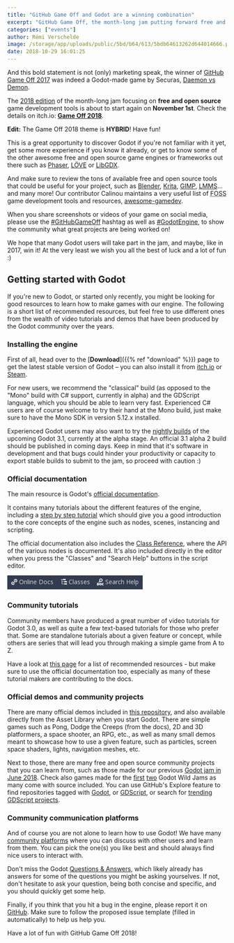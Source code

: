 ```yaml
---
title: "GitHub Game Off and Godot are a winning combination"
excerpt: "GitHub Game Off, the month-long jam putting forward free and open source gamedev tools is back for its 2018 edition starting on November 1st! It's a great opportunity to make a game with Godot and many other great FOSS tools. And as Securas showed it last year with Daemon vs Demon, you can also win the Game Off jam with your Godot game!"
categories: ["events"]
author: Rémi Verschelde
image: /storage/app/uploads/public/5bd/b64/613/5bdb64613262d644014666.png
date: 2018-10-29 16:01:25
---
```


And this bold statement is not (only) marketing speak, the winner of [GitHub Game Off 2017](https://blog.github.com/2017-12-22-game-off-2017-winners/) was indeed a Godot-made game by Securas, [Daemon vs Demon](https://securas.itch.io/daemon-vs-demon).

The [2018 edition](https://gameoff.github.com/) of the month-long jam focusing on **free and open source** game development tools is about to start again on **November 1st**. Check the details on itch.io: [**Game Off 2018**](https://gameoff.github.com/).

**Edit:** The Game Off 2018 theme is **HYBRID**! Have fun!

This is a great opportunity to discover Godot if you're not familiar with it yet, get some more experience if you know it already, or get to know some of the other awesome free and open source game engines or frameworks out there such as [Phaser](https://phaser.io/), [LÖVE](https://www.love2d.org/) or [LibGDX](https://libgdx.badlogicgames.com/).

And make sure to review the tons of available free and open source tools that could be useful for your project, such as [Blender](https://www.blender.org/), [Krita](https://krita.org/), [GIMP](https://www.gimp.org/), [LMMS](https://lmms.io/)... and many more! Our contributor Calinou maintains a very useful list of <abbr title="Free and Open Source Software">FOSS</abbr> game development tools and resources, [awesome-gamedev](https://notabug.org/Calinou/awesome-gamedev/).

When you share screenshots or videos of your game on social media, please use the [#GitHubGameOff](https://twitter.com/hashtag/GitHubGameOff) hashtag as well as [#GodotEngine](https://twitter.com/hashtag/GodotEngine), to show the community what great projects are being worked on!

We hope that many Godot users will take part in the jam, and maybe, like in 2017, win it! At the very least we wish you all the best of luck and a lot of fun :)

## Getting started with Godot

If you're new to Godot, or started only recently, you might be looking for good resources to learn how to make games with our engine. The following is a short list of recommended resources, but feel free to use different ones from the wealth of video tutorials and demos that have been produced by the Godot community over the years.

### Installing the engine

First of all, head over to the [**Download**]({{% ref "download" %}}) page to get the latest stable version of Godot – you can also install it from [itch.io](https://godotengine.itch.io/godot) or [Steam](https://store.steampowered.com/app/404790/Godot_Engine/).

For new users, we recommend the "classical" build (as opposed to the "Mono" build with C# support, currently in alpha) and the GDScript language, which you should be able to learn very fast. Experienced C# users are of course welcome to try their hand at the Mono build, just make sure to have the Mono SDK in version 5.12.x installed.

Experienced Godot users may also want to try the [nightly builds](https://hugo.pro/projects/godot-builds/) of the upcoming Godot 3.1, currently at the alpha stage. An official 3.1 alpha 2 build should be published in coming days. Keep in mind that it's software in development and that bugs could hinder your productivity or capacity to export stable builds to submit to the jam, so proceed with caution :)

### Official documentation

The main resource is Godot's [official documentation](https://docs.godotengine.org/en/stable/).

It contains many tutorials about the different features of the engine, including a [step by step tutorial](https://docs.godotengine.org/en/stable/learning/step_by_step/index.html) which should give you a good introduction to the core concepts of the engine such as nodes, scenes, instancing and scripting.

The official documentation also includes the [Class Reference](https://docs.godotengine.org/en/stable/classes/index.html), where the API of the various nodes is documented. It's also included directly in the editor when you press the "Classes" and "Search Help" buttons in the script editor.

![Screenshot_20181029_164601.png](/storage/app/uploads/public/5bd/72b/3ba/5bd72b3ba6a62760409727.png)

### Community tutorials

Community members have produced a great number of video tutorials for Godot 3.0, as well as quite a few text-based tutorials for those who prefer that. Some are standalone tutorials about a given feature or concept, while others are series that will lead you through making a simple game from A to Z.

Have a look at [this page](http://docs.godotengine.org/en/latest/community/tutorials.html) for a list of recommended resources - but make sure to use the official documentation too, especially as many of these tutorial makers are contributing to the docs.

### Official demos and community projects

There are many official demos included in [this repository](https://github.com/godotengine/godot-demo-projects), and also available directly from the Asset Library when you start Godot. There are simple games such as Pong, Dodge the Creeps (from the docs), 2D and 3D platformers, a space shooter, an RPG, etc., as well as many small demos meant to showcase how to use a given feature, such as particles, screen space shaders, lights, navigation meshes, etc.

Next to those, there are many free and open source community projects that you can learn from, such as those made for our previous [Godot jam in June 2018](https://itch.io/jam/godotjam062018). Check also games made for the [first](https://itch.io/jam/godot-wild-jam) [two](https://itch.io/jam/godot-wild-jam-2) Godot Wild Jams as many come with source included. You can use GitHub's Explore feature to find repositories tagged with [Godot](https://github.com/topics/godot), or [GDScript](https://github.com/topics/gdscript), or search for [trending GDScript projects](https://github.com/trending/gdscript?since=monthly).

### Community communication platforms

And of course you are not alone to learn how to use Godot! We have many [community platforms](https://godotengine.org/community) where you can discuss with other users and learn from them. You can pick the one(s) you like best and should always find nice users to interact with.

Don't miss the Godot [Questions & Answers](https://godotengine.org/qa), which likely already has answers for some of the questions you might be asking yourselves. If not, don't hesitate to ask your question, being both concise and specific, and you should quickly get some help.

Finally, if you think that you hit a bug in the engine, please report it on [GitHub](http://github.com/godotengine/godot). Make sure to follow the proposed issue template (filled in automatically) to help us help you.

Have a lot of fun with GitHub Game Off 2018!
